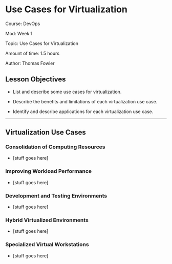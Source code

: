 # **Use Cases for Virtualization**

Course: DevOps

Mod: Week 1

Topic: Use Cases for Virtualization

Amount of time: 1.5 hours

Author: Thomas Fowler

## **Lesson Objectives**

* List and describe some use cases for virtualization.

* Describe the benefits and limitations of each virtualization use case.

* Identify and describe applications for each virtualization use case.

--------------------------------------------

## **Virtualization Use Cases**

### **Consolidation of Computing Resources**

* [stuff goes here]
<!-- Cost reduction -->

### **Improving Workload Performance**

* [stuff goes here]
<!-- Performance increase, availability increase, scalability, optimal workload distribution -->

### **Development and Testing Environments**

* [stuff goes here]

<!-- Faster provisioning, Tigher control over CPU, Storage, and Memory utilization,-->
<!-- lower costs, recuce risk-->

### **Hybrid Virtualized Environments**

* [stuff goes here]

### **Specialized Virtual Workstations**

* [stuff goes here]
<!-- Equal or better performance, tigher security and control (data, etc.) -->
